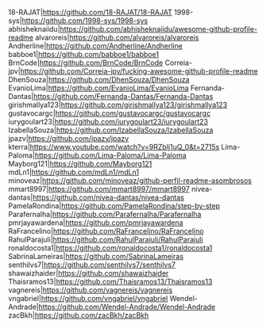 18-RAJAT|https://github.com/18-RAJAT/18-RAJAT
1998-sys|https://github.com/1998-sys/1998-sys
abhisheknaiidu|https://github.com/abhisheknaiidu/awesome-github-profile-readme
alvaroreis|https://github.com/alvaroreis/alvaroreis
Andherline|https://github.com/Andherline/Andherline
babboe1|https://github.com/babboe1/babboe1
BrnCode|https://github.com/BrnCode/BrnCode
Correia-jpv|https://github.com/Correia-jpv/fucking-awesome-github-profile-readme
DhenSouza|https://github.com/DhenSouza/DhenSouza
EvanioLima|https://github.com/EvanioLima/EvanioLima
Fernanda-Dantas|https://github.com/Fernanda-Dantas/Fernanda-Dantas
girishmallya123|https://github.com/girishmallya123/girishmallya123
gustavocargc|https://github.com/gustavocargc/gustavocargc
iurygoulart23|https://github.com/iurygoulart23/iurygoulart23
IzabellaSouza|https://github.com/IzabellaSouza/IzabellaSouza
jpazv|https://github.com/jpazv/jpazv
kterra|https://www.youtube.com/watch?v=9RZblj1uQ_0&t=2715s
Lima-Paloma|https://github.com/Lima-Paloma/Lima-Paloma
Mayborg121|https://github.com/Mayborg121
mdLn1|https://github.com/mdLn1/mdLn1
minoveaz|https://github.com/minoveaz/github-perfil-readme-asombrosos
mmart8997|https://github.com/mmart8997/mmart8997
nivea-dantas|https://github.com/nivea-dantas/nivea-dantas
PamelaRondina|https://github.com/PamelaRondina/step-by-step
Parafernalha|https://github.com/Parafernalha/Parafernalha
pmrjayawardena|https://github.com/pmrjayawardena
RaFrancelino|https://github.com/RaFrancelino/RaFrancelino
RahulParajuli|https://github.com/RahulParajuli/RahulParajuli
ronaldocosta1|https://github.com/ronaldocosta1/ronaldocosta1
SabrinaLameiras|https://github.com/SabrinaLameiras
senthilvs7|https://github.com/senthilvs7/senthilvs7
shawaizhaider|https://github.com/shawaizhaider
Thaisramos13|https://github.com/Thaisramos13/Thaisramos13
vagnereis|https://github.com/vagnereis/vagnereis
vngabriel|https://github.com/vngabriel/vngabriel
Wendel-Andrade|https://github.com/Wendel-Andrade/Wendel-Andrade
zacBkh|https://github.com/zacBkh/zacBkh